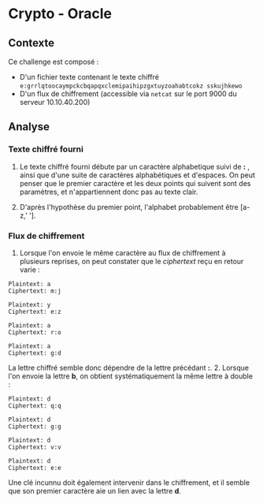 # Crypto - Oracle

## Contexte
Ce challenge est composé :
+ D'un fichier texte contenant le texte chiffré `e:grrlqtoocaympckcbqapqxclemipaihipzgxtuyzoahabtcokz sskujhkewo`
+ D'un flux de chiffrement (accessible via `netcat` sur le port 9000 du serveur 10.10.40.200)

## Analyse
### Texte chiffré fourni
1. Le texte chiffré fourni débute par un caractère alphabetique suivi de **:** , ainsi que d'une suite de caractères alphabétiques et d'espaces.
On peut penser que le premier caractère et les deux points qui suivent sont des paramètres, et n'appartiennent donc pas au texte clair.

2. D'après l'hypothèse du premier point, l'alphabet probablement être [a-z,' '].

### Flux de chiffrement
1. Lorsque l'on envoie le même caractère au flux de chiffrement à plusieurs reprises, on peut constater que le *ciphertext* reçu en retour varie :
```
Plaintext: a
Ciphertext: m:j

Plaintext: y
Ciphertext: e:z

Plaintext: a
Ciphertext: r:o

Plaintext: a
Ciphertext: g:d
```
La lettre chiffré semble donc dépendre de la lettre précédant **:**.
2. Lorsque l'on envoie la lettre **b**, on obtient systématiquement la même lettre à double :
```
Plaintext: d
Ciphertext: q:q

Plaintext: d
Ciphertext: g:g

Plaintext: d
Ciphertext: v:v

Plaintext: d
Ciphertext: e:e
```
Une clé incunnu doit également intervenir dans le chiffrement, et il semble que son premier caractère aie un lien avec la lettre **d**.


